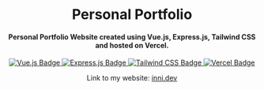 <h1 align="center">
  Personal Portfolio  
</h1>

<h4 align="center">
  Personal Portfolio Website created using Vue.js, Express.js, Tailwind CSS and hosted on Vercel.
</h4>

<p align="center">
  <a href="https://vuejs.org/">
    <img src="https://img.shields.io/badge/Vue.js-v3.5.10-_?logo=vuedotjs&labelColor=%20%2334485f&color=%2341b982"
         alt="Vue.js Badge">
  </a>
  <a href="https://expressjs.com/">
    <img src="https://img.shields.io/badge/v4.21.2-_?logo=express&logoColor=%23000000&label=Express&color=%23000000"
         alt="Express.js Badge">
  </a>
  <a href="https://tailwindcss.com/">
    <img src="https://img.shields.io/badge/Tailwind%20CSS-v3.4.13-_?logo=tailwindcss&labelColor=%20%2334485f&color=%2338bcf9"
         alt="Tailwind CSS Badge">
  </a>
  <a href="https://vercel.com/home">
    <img src="https://img.shields.io/badge/Vercel-Current-_?logo=vercel&labelColor=%20%2334485f&color=%23000101"
         alt="Vercel Badge">
  </a>
</p>

<p align="center">
  Link to my website: <a href="https://binni.dev">inni.dev</a>
</p>
